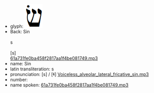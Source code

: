- glyph: ![ea2a65d0ce15e0e40dfaa10d4387922b.png](3.png)
- Back: Sin<br /><br />s<br /><br />[s]<br />[61a731fe0ba458f2817aa1f4be081749.mp3](1.mp3)
- name: Sin<br />
- latin transliteration: s<br />
- pronunciation: [s] / [ɬ] [Voiceless_alveolar_lateral_fricative_sin.mp3](49.mp3)
- number: 
- name spoken: [61a731fe0ba458f2817aa1f4be081749.mp3](1.mp3)